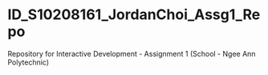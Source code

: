 # ID_S10208161_JordanChoi_Assg1_Repo
Repository for Interactive Development - Assignment 1 (School - Ngee Ann Polytechnic)
